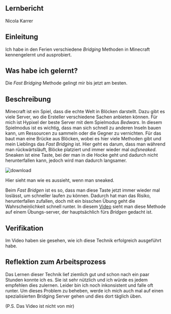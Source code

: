 ## Lernbericht
Nicola Karrer

## Einleitung
Ich habe in den Ferien verschiedene *Bridging* Methoden in Minecraft kennengelernt und ausprobiert.
## Was habe ich gelernt?
Die *Fast Bridging* Methode gelingt mir bis jetzt am besten.
## Beschreibung
Minecraft ist ein Spiel, dass die echte Welt in Blöcken darstellt. Dazu gibt es viele Server, wo die Ersteller verschiedene Sachen anbieten können.
Für mich ist Hypixel der beste Server mit dem Spielmodus *Bedwars*. In diesem Spielmodus ist es wichtig, dass man sich schnell zu anderen Inseln bauen kann,
um Ressourcen zu sammeln oder die Gegner zu vernichten. Für das baut man eine Brücke aus Blöcken, wobei es hier viele Methoden gibt und mein Lieblings
das *Fast Bridging* ist. Hier geht es darum, dass man während man rückwärtsläuft, Blöcke platziert und immer wieder mal *aufsneaked*. Sneaken ist eine Taste,
bei der man in die Hocke geht und dadurch nicht herunterfallen kann, jedoch wird man dadurch langsamer.

![download](https://user-images.githubusercontent.com/111045844/185321044-5a170ff1-2f21-4a52-9f2d-4de72a36c29a.jpg)

Hier sieht man wie es aussieht, wenn man sneaked.

 Beim *Fast Bridgen* ist es so, dass man diese Taste jetzt immer wieder mal loslässt, um schneller laufen zu können. Dadurch hat man das Risiko, herunterfallen
 zufallen, doch mit ein bisschen Übung geht die Wahrscheinlichkeit schnell runter. In diesem [Video](https://youtu.be/nusAbSaxtpU?t=52) sieht man diese Methode auf einem Übungs-server, der hauptsächlich
 fürs *Bridgen* gedacht ist.
 ## Verifikation
Im Video haben sie gesehen, wie ich diese Technik erfolgreich ausgeführt habe.
## Reflektion zum Arbeitsprozess
Das Lernen dieser Technik lief ziemlich gut und schon nach ein paar Stunden konnte ich es. Sie ist sehr nützlich und ich würde es jedem empfehlen dies zulernen.
Leider bin ich noch inkonsistent und falle oft runter.
Um dieses Problem zu beheben, werde ich mich auch mal auf einen spezialisierten Bridging Server gehen und dies dort täglich üben.

(P.S. Das Video ist nicht von mir)
